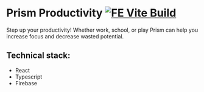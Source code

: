 # Prism Productivity [![FE Vite Build](https://github.com/mikedelgaudio/prism/actions/workflows/node.js.yml/badge.svg?branch=main)](https://github.com/mikedelgaudio/prism/actions/workflows/node.js.yml)

Step up your productivity! Whether work, school, or play Prism can help you increase focus and decrease wasted potential.

## Technical stack:

- React
- Typescript
- Firebase
